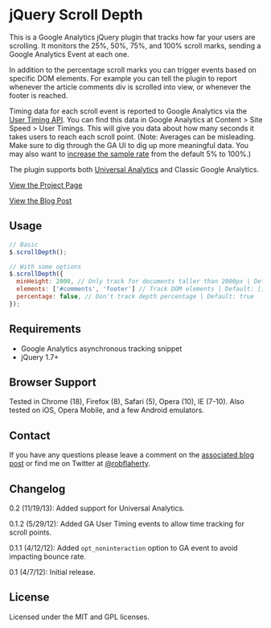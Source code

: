 # jQuery Scroll Depth
This is a Google Analytics jQuery plugin that tracks how far your users are scrolling. It monitors the 25%, 50%, 75%, and 100% scroll marks, sending a Google Analytics Event at each one. 

In addition to the percentage scroll marks you can trigger events based on specific DOM elements. For example you can tell the plugin to report whenever the article comments div is scrolled into view, or whenever the footer is reached.

Timing data for each scroll event is reported to Google Analytics via the [User Timing API](https://developers.google.com/analytics/devguides/collection/gajs/gaTrackingTiming). You can find this data in Google Analytics at Content > Site Speed > User Timings. This will give you data about how many seconds it takes users to reach each scroll point. (Note: Averages can be misleading. Make sure to dig through the GA UI to dig up more meaningful data. You may also want to [increase the sample rate](https://developers.google.com/analytics/devguides/collection/gajs/methods/gaJSApiBasicConfiguration#_gat.GA_Tracker_._setSiteSpeedSampleRate) from the default 5% to 100%.)

The plugin supports both [Universal Analytics](https://support.google.com/analytics/answer/2790010?hl=en&ref_topic=2790009) and Classic Google Analytics.

[View the Project Page](http://robflaherty.github.com/jquery-scrolldepth/)

[View the Blog Post](http://www.ravelrumba.com/blog/tracking-scroll-depth-jquery-google-analytics/)

## Usage
```javascript
// Basic
$.scrollDepth();

// With some options
$.scrollDepth({
  minHeight: 2000, // Only track for documents taller than 2000px | Default: 0
  elements: ['#comments', 'footer'] // Track DOM elements | Default: []
  percentage: false, // Don't track depth percentage | Default: true
});
```
## Requirements
* Google Analytics asynchronous tracking snippet
* jQuery 1.7+

## Browser Support
Tested in Chrome (18), Firefox (8), Safari (5), Opera (10), IE (7-10). Also tested on iOS, Opera Mobile, and a few Android emulators.

## Contact
If you have any questions please leave a comment on the [associated blog post](http://www.ravelrumba.com/blog/tracking-scroll-depth-jquery-google-analytics/) or find me on Twitter at [@robflaherty](https://twitter.com/#!/robflaherty).

## Changelog

0.2 (11/19/13): Added support for Universal Analytics.

0.1.2 (5/29/12): Added GA User Timing events to allow time tracking for scroll points.

0.1.1 (4/12/12): Added `opt_noninteraction` option to GA event to avoid impacting bounce rate.

0.1 (4/7/12): Initial release.

## License
Licensed under the MIT and GPL licenses.